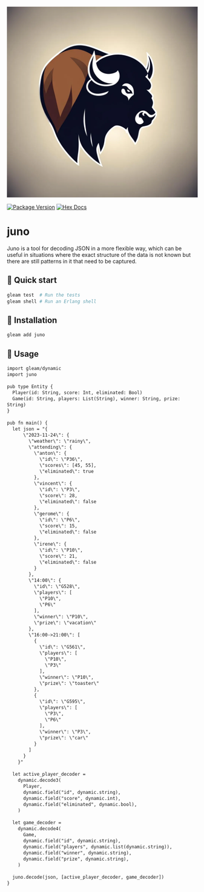 <!-- ![juno](https://raw.githubusercontent.com/massivefermion/bison/main/banner.png) -->
![juno](https://raw.githubusercontent.com/massivefermion/bison/main/banner.png)

[![Package Version](https://img.shields.io/hexpm/v/juno)](https://hex.pm/packages/juno)
[![Hex Docs](https://img.shields.io/badge/hex-docs-ffaff3)](https://hexdocs.pm/juno)

# juno 

Juno is a tool for decoding JSON in a more flexible way, which can be useful in situations where the exact structure of the data is not known but there are still patterns in it that need to be captured.

## 🦋 Quick start

```sh
gleam test  # Run the tests
gleam shell # Run an Erlang shell
```

## 🦋 Installation

```sh
gleam add juno
```

## 🦋 Usage

```gleam
import gleam/dynamic
import juno

pub type Entity {
  Player(id: String, score: Int, eliminated: Bool)
  Game(id: String, players: List(String), winner: String, prize: String)
}

pub fn main() {
  let json = "{
      \"2023-11-24\": {
        \"weather\": \"rainy\",
        \"attending\": {
          \"anton\": {
            \"id\": \"P36\",
            \"scores\": [45, 55],
            \"eliminated\": true
          },
          \"vincent\": {
            \"id\": \"P3\",
            \"score\": 28,
            \"eliminated\": false
          },
          \"gerome\": {
            \"id\": \"P6\",
            \"score\": 15,
            \"eliminated\": false
          },
          \"irene\": {
            \"id\": \"P10\",
            \"score\": 21,
            \"eliminated\": false
          }
        },
        \"14:00\": {
          \"id\": \"G528\", 
          \"players\": [
            \"P10\",
            \"P6\"
          ],
          \"winner\": \"P10\",
          \"prize\": \"vacation\"
        },
        \"16:00->21:00\": [
          {
            \"id\": \"G561\", 
            \"players\": [
              \"P10\",
              \"P3\"
            ],
            \"winner\": \"P10\",
            \"prize\": \"toaster\"
          },
          {
            \"id\": \"G595\", 
            \"players\": [
              \"P3\",
              \"P6\"
            ],
            \"winner\": \"P3\",
            \"prize\": \"car\"
          } 
        ]
      }
    }"

  let active_player_decoder =
    dynamic.decode3(
      Player,
      dynamic.field("id", dynamic.string),
      dynamic.field("score", dynamic.int),
      dynamic.field("eliminated", dynamic.bool),
    ) 

  let game_decoder =
    dynamic.decode4(
      Game,
      dynamic.field("id", dynamic.string),
      dynamic.field("players", dynamic.list(dynamic.string)),
      dynamic.field("winner", dynamic.string),
      dynamic.field("prize", dynamic.string),
    )

  juno.decode(json, [active_player_decoder, game_decoder])
}
```